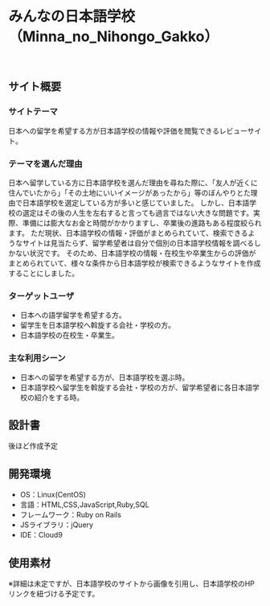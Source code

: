 # みんなの日本語学校（Minna_no_Nihongo_Gakko）
​
## サイト概要
### サイトテーマ
日本への留学を希望する方が日本語学校の情報や評価を閲覧できるレビューサイト。
​
### テーマを選んだ理由
日本へ留学している方に日本語学校を選んだ理由を尋ねた際に、「友人が近くに住んでいたから」「その土地にいいイメージがあったから」等のぼんやりとた理由で日本語学校を選定している方が多いと感じていました。
しかし、日本語学校の選定はその後の人生を左右すると言っても過言ではない大きな問題です。実際、準備には膨大なお金と時間がかかりますし、卒業後の進路もある程度絞られます。
ただ現状、日本語学校の情報・評価がまとめられていて、検索できるようなサイトは見当たらず、留学希望者は自分で個別の日本語学校情報を調べるしかない状況です。
そのため、日本語学校の情報・在校生や卒業生からの評価がまとめられていて、様々な条件から日本語学校が検索できるようなサイトを作成することにしました。
​
### ターゲットユーザ
- 日本への語学留学を希望する方。
- 留学生を日本語学校へ斡旋する会社・学校の方。
- 日本語学校の在校生・卒業生。
​
### 主な利用シーン
- 日本への留学を希望する方が、日本語学校を選ぶ時。
- 日本語学校へ留学生を斡旋する会社・学校の方が、留学希望者に各日本語学校の紹介をする時。
​
## 設計書
後ほど作成予定
​
## 開発環境
- OS：Linux(CentOS)
- 言語：HTML,CSS,JavaScript,Ruby,SQL
- フレームワーク：Ruby on Rails
- JSライブラリ：jQuery
- IDE：Cloud9
​
## 使用素材
※詳細は未定ですが、日本語学校のサイトから画像を引用し、日本語学校のHPリンクを紐づける予定です。

 <!--外部サービスの画像素材・音声素材を使用した場合は、必ずサービス名とURLを明記してください。-->
 <!--アプリケーションの実装に使用したgem/bootstrapのリファレンスなどの記載は不要です。-->
 <!--使用しない場合は、使用素材の項目をREADMEから削除してください。-->

